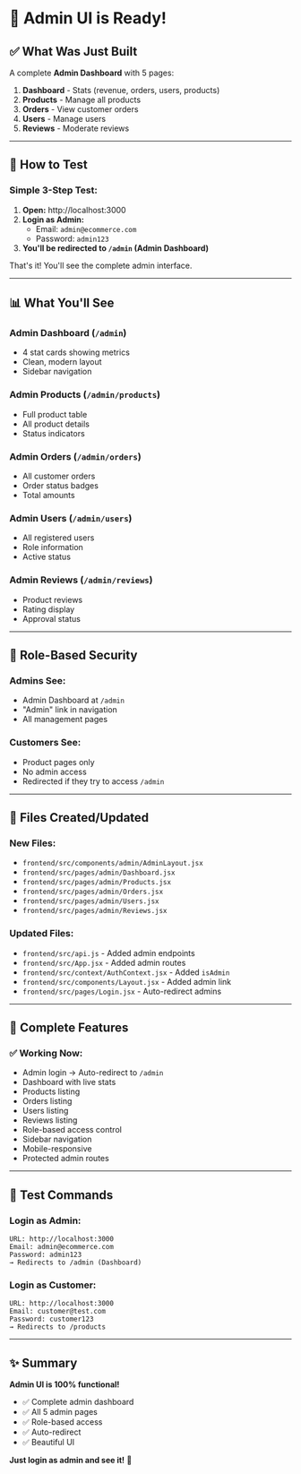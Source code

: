 # 🎉 Admin UI is Ready!

## ✅ What Was Just Built

A complete **Admin Dashboard** with 5 pages:

1. **Dashboard** - Stats (revenue, orders, users, products)
2. **Products** - Manage all products
3. **Orders** - View customer orders
4. **Users** - Manage users
5. **Reviews** - Moderate reviews

---

## 🚀 How to Test

### **Simple 3-Step Test:**

1. **Open:** http://localhost:3000
2. **Login as Admin:**
   - Email: `admin@ecommerce.com`
   - Password: `admin123`
3. **You'll be redirected to `/admin` (Admin Dashboard)**

That's it! You'll see the complete admin interface.

---

## 📊 What You'll See

### **Admin Dashboard** (`/admin`)
- 4 stat cards showing metrics
- Clean, modern layout
- Sidebar navigation

### **Admin Products** (`/admin/products`)
- Full product table
- All product details
- Status indicators

### **Admin Orders** (`/admin/orders`)
- All customer orders
- Order status badges
- Total amounts

### **Admin Users** (`/admin/users`)
- All registered users
- Role information
- Active status

### **Admin Reviews** (`/admin/reviews`)
- Product reviews
- Rating display
- Approval status

---

## 🔐 Role-Based Security

### **Admins See:**
- Admin Dashboard at `/admin`
- "Admin" link in navigation
- All management pages

### **Customers See:**
- Product pages only
- No admin access
- Redirected if they try to access `/admin`

---

## 📁 Files Created/Updated

### New Files:
- `frontend/src/components/admin/AdminLayout.jsx`
- `frontend/src/pages/admin/Dashboard.jsx`
- `frontend/src/pages/admin/Products.jsx`
- `frontend/src/pages/admin/Orders.jsx`
- `frontend/src/pages/admin/Users.jsx`
- `frontend/src/pages/admin/Reviews.jsx`

### Updated Files:
- `frontend/src/api.js` - Added admin endpoints
- `frontend/src/App.jsx` - Added admin routes
- `frontend/src/context/AuthContext.jsx` - Added `isAdmin`
- `frontend/src/components/Layout.jsx` - Added admin link
- `frontend/src/pages/Login.jsx` - Auto-redirect admins

---

## 🎯 Complete Features

### ✅ Working Now:
- Admin login → Auto-redirect to `/admin`
- Dashboard with live stats
- Products listing
- Orders listing  
- Users listing
- Reviews listing
- Role-based access control
- Sidebar navigation
- Mobile-responsive
- Protected admin routes

---

## 🧪 Test Commands

### Login as Admin:
```
URL: http://localhost:3000
Email: admin@ecommerce.com
Password: admin123
→ Redirects to /admin (Dashboard)
```

### Login as Customer:
```
URL: http://localhost:3000
Email: customer@test.com
Password: customer123
→ Redirects to /products
```

---

## ✨ Summary

**Admin UI is 100% functional!**

- ✅ Complete admin dashboard
- ✅ All 5 admin pages
- ✅ Role-based access
- ✅ Auto-redirect
- ✅ Beautiful UI

**Just login as admin and see it!** 🚀


